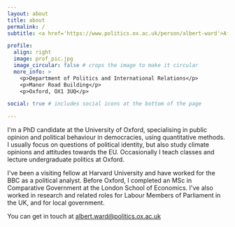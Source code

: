 ```yaml
---
layout: about
title: about
permalink: /
subtitle: <a href='https://www.politics.ox.ac.uk/person/albert-ward'>Affiliations</a>. PhD candidate in political science

profile:
  align: right
  image: prof_pic.jpg
  image_circular: false # crops the image to make it circular
  more_info: >
    <p>Department of Politics and International Relations</p>
    <p>Manor Road Building</p>
    <p>Oxford, OX1 3UQ</p>

social: true # includes social icons at the bottom of the page

---
```


I'm a PhD candidate at the University of Oxford, specialising in public opinion and political behaviour in democracies, using quantitative methods. I usually focus on questions of political identity, but also study climate opinions and attitudes towards the EU. Occasionally I teach classes and lecture undergraduate politics at Oxford.

I've been a visiting fellow at Harvard University and have worked for the BBC as a political analyst. Before Oxford, I completed an MSc in Comparative Government at the London School of Economics. I've also worked in research and related roles for Labour Members of Parliament in the UK, and for local government.

You can get in touch at <a href="albert.ward@politics.ox.ac.uk">albert.ward@politics.ox.ac.uk</a>